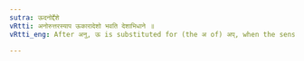 ```yaml
---
sutra: ऊदनोर्द्देशे
vRtti: अनोरुत्तरस्याप ऊकारादेशो भवति देशाभिधाने ॥
vRtti_eng: After अनु, ऊ is substituted for (the अ of) अप्, when the sense is that of a locality.

---
```

